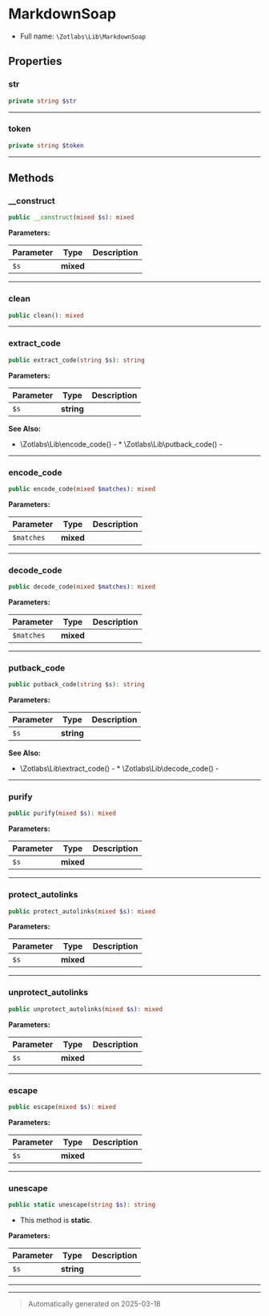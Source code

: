 
# MarkdownSoap





* Full name: `\Zotlabs\Lib\MarkdownSoap`



## Properties


### str



```php
private string $str
```






***

### token



```php
private string $token
```






***

## Methods


### __construct



```php
public __construct(mixed $s): mixed
```








**Parameters:**

| Parameter | Type | Description |
|-----------|------|-------------|
| `$s` | **mixed** |  |





***

### clean



```php
public clean(): mixed
```












***

### extract_code



```php
public extract_code(string $s): string
```








**Parameters:**

| Parameter | Type | Description |
|-----------|------|-------------|
| `$s` | **string** |  |





**See Also:**

* \Zotlabs\Lib\encode_code() - * \Zotlabs\Lib\putback_code() - 

***

### encode_code



```php
public encode_code(mixed $matches): mixed
```








**Parameters:**

| Parameter | Type | Description |
|-----------|------|-------------|
| `$matches` | **mixed** |  |





***

### decode_code



```php
public decode_code(mixed $matches): mixed
```








**Parameters:**

| Parameter | Type | Description |
|-----------|------|-------------|
| `$matches` | **mixed** |  |





***

### putback_code



```php
public putback_code(string $s): string
```








**Parameters:**

| Parameter | Type | Description |
|-----------|------|-------------|
| `$s` | **string** |  |





**See Also:**

* \Zotlabs\Lib\extract_code() - * \Zotlabs\Lib\decode_code() - 

***

### purify



```php
public purify(mixed $s): mixed
```








**Parameters:**

| Parameter | Type | Description |
|-----------|------|-------------|
| `$s` | **mixed** |  |





***

### protect_autolinks



```php
public protect_autolinks(mixed $s): mixed
```








**Parameters:**

| Parameter | Type | Description |
|-----------|------|-------------|
| `$s` | **mixed** |  |





***

### unprotect_autolinks



```php
public unprotect_autolinks(mixed $s): mixed
```








**Parameters:**

| Parameter | Type | Description |
|-----------|------|-------------|
| `$s` | **mixed** |  |





***

### escape



```php
public escape(mixed $s): mixed
```








**Parameters:**

| Parameter | Type | Description |
|-----------|------|-------------|
| `$s` | **mixed** |  |





***

### unescape



```php
public static unescape(string $s): string
```



* This method is **static**.




**Parameters:**

| Parameter | Type | Description |
|-----------|------|-------------|
| `$s` | **string** |  |





***


***
> Automatically generated on 2025-03-18
